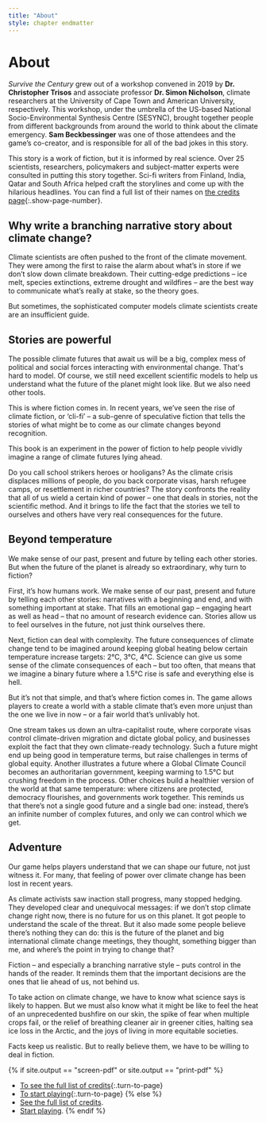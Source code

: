 ```yaml
---
title: "About"
style: chapter endmatter
---
```


# About

*Survive the Century* grew out of a workshop convened in 2019 by **Dr. Christopher Trisos** and associate professor **Dr. Simon Nicholson**, climate researchers at the University of Cape Town and American University, respectively. This workshop, under the umbrella of the US-based National Socio-Environmental Synthesis Centre (SESYNC), brought together people from different backgrounds from around the world to think about the climate emergency. **Sam Beckbessinger** was one of those attendees and the game’s co-creator, and is responsible for all of the bad jokes in this story.

This story is a work of fiction, but it is informed by real science. Over 25 scientists, researchers, policymakers and subject-matter experts were consulted in putting this story together. Sci-fi writers from Finland, India, Qatar and South Africa helped craft the storylines and come up with the hilarious headlines. You can find a full list of their names on [the credits page](endmatter_credits.html){:.show-page-number}.

## Why write a branching narrative story about climate change?

Climate scientists are often pushed to the front of the climate movement. They were among the first to raise the alarm about what’s in store if we don’t slow down climate breakdown. Their cutting-edge predictions – ice melt, species extinctions, extreme drought and wildfires – are the best way to communicate what’s really at stake, so the theory goes.

But sometimes, the sophisticated computer models climate scientists create are an insufficient guide.

## Stories are powerful

The possible climate futures that await us will be a big, complex mess of political and social forces interacting with environmental change. That's hard to model. Of course, we still need excellent scientific models to help us understand what the future of the planet might look like. But we also need other tools.

This is where fiction comes in. In recent years, we’ve seen the rise of climate fiction, or ‘cli-fi’ – a sub-genre of speculative fiction that tells the stories of what might be to come as our climate changes beyond recognition.

This book is an experiment in the power of fiction to help people vividly imagine a range of climate futures lying ahead.

Do you call school strikers heroes or hooligans? As the climate crisis displaces millions of people, do you back corporate visas, harsh refugee camps, or resettlement in richer countries? The story confronts the reality that all of us wield a certain kind of power – one that deals in stories, not the scientific method. And it brings to life the fact that the stories we tell to ourselves and others have very real consequences for the future.

## Beyond temperature

We make sense of our past, present and future by telling each other stories. But when the future of the planet is already so extraordinary, why turn to fiction?

First, it’s how humans work. We make sense of our past, present and future by telling each other stories: narratives with a beginning and end, and with something important at stake. That fills an emotional gap – engaging heart as well as head – that no amount of research evidence can. Stories allow us to feel ourselves in the future, not just think ourselves there.

Next, fiction can deal with complexity. The future consequences of climate change tend to be imagined around keeping global heating below certain temperature increase targets: 2°C, 3°C, 4°C. Science can give us some sense of the climate consequences of each – but too often, that means that we imagine a binary future where a 1.5°C rise is safe and everything else is hell.

But it’s not that simple, and that’s where fiction comes in. The game allows players to create a world with a stable climate that’s even more unjust than the one we live in now – or a fair world that’s unlivably hot.

One stream takes us down an ultra-capitalist route, where corporate visas control climate-driven migration and dictate global policy, and businesses exploit the fact that they own climate-ready technology. Such a future might end up being good in temperature terms, but raise challenges in terms of global equity. Another illustrates a future where a Global Climate Council becomes an authoritarian government, keeping warming to 1.5°C but crushing freedom in the process. Other choices build a healthier version of the world at that same temperature: where citizens are protected, democracy flourishes, and governments work together. This reminds us that there’s not a single good future and a single bad one: instead, there’s an infinite number of complex futures, and only we can control which we get.

## Adventure

Our game helps players understand that we can shape our future, not just witness it. For many, that feeling of power over climate change has been lost in recent years.

As climate activists saw inaction stall progress, many stopped hedging. They developed clear and unequivocal messages: if we don’t stop climate change right now, there is no future for us on this planet. It got people to understand the scale of the threat. But it also made some people believe there’s nothing they can do: this is the future of the planet and big international climate change meetings, they thought, something bigger than me, and where’s the point in trying to change that?

Fiction – and especially a branching narrative style – puts control in the hands of the reader. It reminds them that the important decisions are the ones that lie ahead of us, not behind us.

To take action on climate change, we have to know what science says is likely to happen. But we must also know what it might be like to feel the heat of an unprecedented bushfire on our skin, the spike of fear when multiple crops fail, or the relief of breathing cleaner air in greener cities, halting sea ice loss in the Arctic, and the joys of living in more equitable societies.

Facts keep us realistic. But to really believe them, we have to be willing to deal in fiction.

{% if site.output == "screen-pdf" or site.output == "print-pdf" %}
- [To see the full list of credits](endmatter_credits.html){:.turn-to-page}
- [To start playing](frontmatter_how-to-play.html){:.turn-to-page}
{% else %}
- [See the full list of credits](endmatter_credits.html).
- [Start playing](frontmatter_how-to-play.html).
{% endif %}
